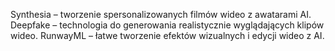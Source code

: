 Synthesia – tworzenie spersonalizowanych filmów wideo z awatarami AI.
Deepfake – technologia do generowania realistycznie wyglądających klipów wideo.
RunwayML – łatwe tworzenie efektów wizualnych i edycji wideo z AI.